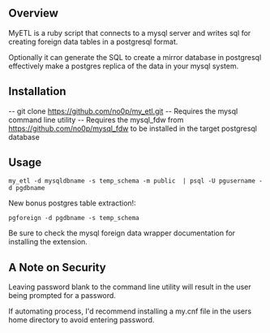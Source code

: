## Overview

MyETL is a ruby script that connects to a mysql server and writes sql for creating foreign data tables in a postgresql format.

Optionally it can generate the SQL to create a mirror database in postgresql effectively make a postgres replica of the data in your mysql system.

## Installation

-- git clone https://github.com/no0p/my_etl.git
-- Requires the mysql command line utility
-- Requires the mysql_fdw from https://github.com/no0p/mysql_fdw to be installed in the target postgresql database

## Usage

```
my_etl -d mysqldbname -s temp_schema -m public  | psql -U pgusername -d pgdbname
```

New bonus postgres table extraction!:

```
pgforeign -d pgdbname -s temp_schema 
```

Be sure to check the mysql foreign data wrapper documentation for installing the extension.

## A Note on Security

Leaving password blank to the command line utility will result in the user being prompted for a password.

If automating process, I'd recommend installing a my.cnf file in the users home directory to avoid entering password.
